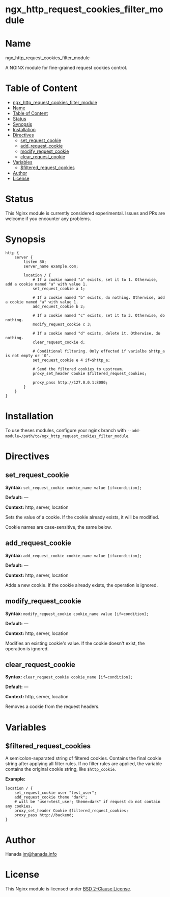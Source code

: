 # ngx_http_request_cookies_filter_module

# Name
ngx_http_request_cookies_filter_module

A NGINX module for fine-grained request cookies control.

# Table of Content

- [ngx\_http\_request\_cookies\_filter\_module](#ngx_http_request_cookies_filter_module)
- [Name](#name)
- [Table of Content](#table-of-content)
- [Status](#status)
- [Synopsis](#synopsis)
- [Installation](#installation)
- [Directives](#directives)
  - [set\_request\_cookie](#set_request_cookie)
  - [add\_request\_cookie](#add_request_cookie)
  - [modify\_request\_cookie](#modify_request_cookie)
  - [clear\_request\_cookie](#clear_request_cookie)
- [Variables](#variables)
  - [$filtered\_request\_cookies](#filtered_request_cookies)
- [Author](#author)
- [License](#license)

# Status

This Nginx module is currently considered experimental. Issues and PRs are welcome if you encounter any problems.

# Synopsis

```nginx
http {
    server {
        listen 80;
        server_name example.com;

        location / {
            # If a cookie named "a" exists, set it to 1. Otherwise, add a cookie named "a" with value 1.
            set_request_cookie a 1;

            # If a cookie named "b" exists, do nothing. Otherwise, add a cookie named "a" with value 1.
            add_request_cookie b 2;

            # If a cookie named "c" exists, set it to 3. Otherwise, do nothing.
            modify_request_cookie c 3;
    
            # If a cookie named "d" exists, delete it. Otherwise, do nothing.
            clear_request_cookie d;

            # Conditional filtering. Only effected if varialbe $http_a is not empty or '0'.
            set_request_cookie e 4 if=$http_a;

            # Send the filtered cookies to upstream.
            proxy_set_header Cookie $filtered_request_cookies;

            proxy_pass http://127.0.0.1:8080;
        }
    }
}
```

# Installation

To use theses modules, configure your nginx branch with `--add-module=/path/to/ngx_http_request_cookies_filter_module`.

# Directives

## set_request_cookie

**Syntax:** `set_request_cookie cookie_name value [if=condition];`

**Default:** —

**Context:** http, server, location

Sets the value of a cookie. If the cookie already exists, it will be modified.

Cookie names are case-sensitive, the same below.

## add_request_cookie

**Syntax:** `add_request_cookie cookie_name value [if=condition];`

**Default:** —

**Context:** http, server, location

Adds a new cookie. If the cookie already exists, the operation is ignored.

## modify_request_cookie

**Syntax:** `modify_request_cookie cookie_name value [if=condition];`

**Default:** —

**Context:** http, server, location

Modifies an existing cookie's value. If the cookie doesn't exist, the operation is ignored.

## clear_request_cookie

**Syntax:** `clear_request_cookie cookie_name [if=condition];`

**Default:** —

**Context:** http, server, location

Removes a cookie from the request headers.

# Variables

## $filtered_request_cookies

A semicolon-separated string of filtered cookies. Contains the final cookie string after applying all filter rules.
If no filter rules are applied, the variable contains the original cookie string, like `$http_cookie`.


**Example:**  
```nginx
location / {
    set_request_cookie user "test_user";
    add_request_cookie theme "dark";
    # will be "user=test_user; theme=dark" if request do not contain any cookies.
    proxy_set_header Cookie $filtered_request_cookies;
    proxy_pass http://backend;
}
```

# Author

Hanada im@hanada.info

# License

This Nginx module is licensed under [BSD 2-Clause License](LICENSE).
